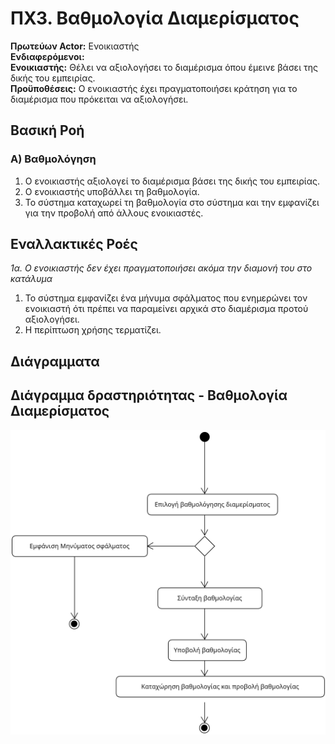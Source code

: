 # ΠΧ3. Βαθμολογία Διαμερίσματος

**Πρωτεύων Actor:** Ενοικιαστής<br>
**Ενδιαφερόμενοι:**<br>
**Ενοικιαστής:** Θέλει να αξιολογήσει το διαμέρισμα όπου έμεινε βάσει της δικής του εμπειρίας.<br>
**Προϋποθέσεις:** Ο ενοικιαστής έχει πραγματοποιήσει κράτηση για το διαμέρισμα που πρόκειται να αξιολογήσει.

## Βασική Ροή

### Α) Βαθμολόγηση
1. Ο ενοικιαστής αξιολογεί το διαμέρισμα βάσει της δικής του εμπειρίας.
2. Ο ενοικιαστής υποβάλλει τη βαθμολογία.
3. Το σύστημα καταχωρεί τη βαθμολογία στο σύστημα και την εμφανίζει για την προβολή από άλλους ενοικιαστές.

## Εναλλακτικές Ροές

*1α. Ο ενοικιαστής δεν έχει πραγματοποιήσει ακόμα την διαμονή του στο κατάλυμα*

1. Το σύστημα εμφανίζει ένα μήνυμα σφάλματος που ενημερώνει τον ενοικιαστή ότι πρέπει να παραμείνει αρχικά στο διαμέρισμα προτού αξιολογήσει.
2. Η περίπτωση χρήσης τερματίζει.

## Διάγραμματα

## Διάγραμμα δραστηριότητας - Βαθμολογία Διαμερίσματος

![Διάγραμμα δραστηριότητας - Βαθμολογία Διαμερίσματος](/docs/markdown/uml/requirements/uc4-act-tenant-room-rating.png)
